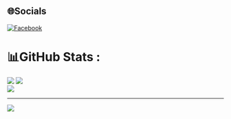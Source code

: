 
## 🌐Socials
[![Facebook](https://img.shields.io/badge/Facebook-%231877F2.svg?logo=Facebook&logoColor=white)](https://www.facebook.com/profile.php?id=100056970998024) 

# 📊GitHub Stats :
![](https://github-readme-stats.vercel.app/api?username=hntung&theme=radical&hide_border=false&include_all_commits=false&count_private=false)
![](https://github-readme-streak-stats.herokuapp.com/?user=hntung&theme=radical&hide_border=false)<br/>
![](https://github-readme-stats.vercel.app/api/top-langs/?username=hntung&theme=radical&hide_border=false&include_all_commits=false&count_private=false&layout=compact)

---
[![](https://visitcount.itsvg.in/api?id=hntung&icon=0&color=0)](https://visitcount.itsvg.in)
